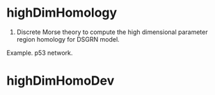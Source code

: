# highDimHomology

1. Discrete Morse theory to compute the high dimensional parameter region homology for DSGRN model. 


Example. p53 network.


# highDimHomoDev
